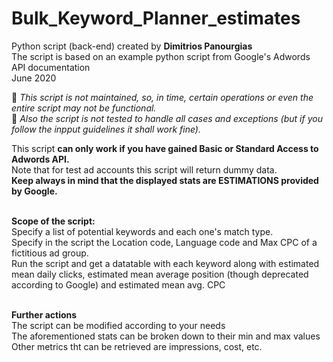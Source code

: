 # Bulk_Keyword_Planner_estimates
Python script (back-end) created by **Dimitrios Panourgias**
<br/> The script is based on an example python script from Google's Adwords API documentation
<br/> June 2020

:children_crossing: *This script is not maintained, so, in time, certain operations or even the entire script may not be functional.* 
<br/> :space_invader: *Also the script is not tested to handle all cases and exceptions (but if you follow the inpput guidelines it shall work fine).*

This script **can only work if you have gained Basic or Standard Access to Adwords API.**
<br/> Note that for test ad accounts this script will return dummy data.
<br/> **Keep always in mind that the displayed stats are ESTIMATIONS provided by Google.**

<br/> **Scope of the script:**
<br/> Specify a list of potential keywords and each one's match type.
<br/> Specify in the script the Location code, Language code and Max CPC of a fictitious ad group.
<br/> Run the script and get a datatable with each keyword along with estimated mean daily clicks, estimated mean average position (though deprecated according to Google) and estimated mean avg. CPC

<br/> **Further actions**
<br/> The script can be modified according to your needs
<br/> The aforementioned stats can be broken down to their min and max values
<br/> Other metrics tht can be retrieved are impressions, cost, etc.
